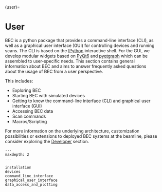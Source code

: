 <!-- How do I use the BEC (client)? -->
(user)=
# User
BEC is a python package that provides a command-line interface (CLI), as well as a graphical user interface (GUI) for controlling devices and running scans.
The CLI is based on the [IPython](https://ipython.org/) interactive shell.
For the GUI, we develop modular widgets based on [PyQt6](https://www.riverbankcomputing.com/static/Docs/PyQt6/) and [pyqtgraph](https://www.pyqtgraph.org) which can be assembled to user-specific needs.
This section contains general information about BEC and aims to answer frequently asked questions about the usage of BEC from a user perspective.

This includes:
- Exploring BEC
- Starting BEC with simulated devices
- Getting to know the command-line interface (CLI) and graphical user interface (GUI)
- Accessing BEC data
- Scan commands
- Macros/Scripting

For more information on the underlying architecture, customization possibilities or extensions to deployed BEC systems at the beamline, please consider exploring the [Developer](#developer) section.


```{toctree}
---
maxdepth: 2
---

installation
devices
command_line_interface
graphical_user_interface
data_access_and_plotting
